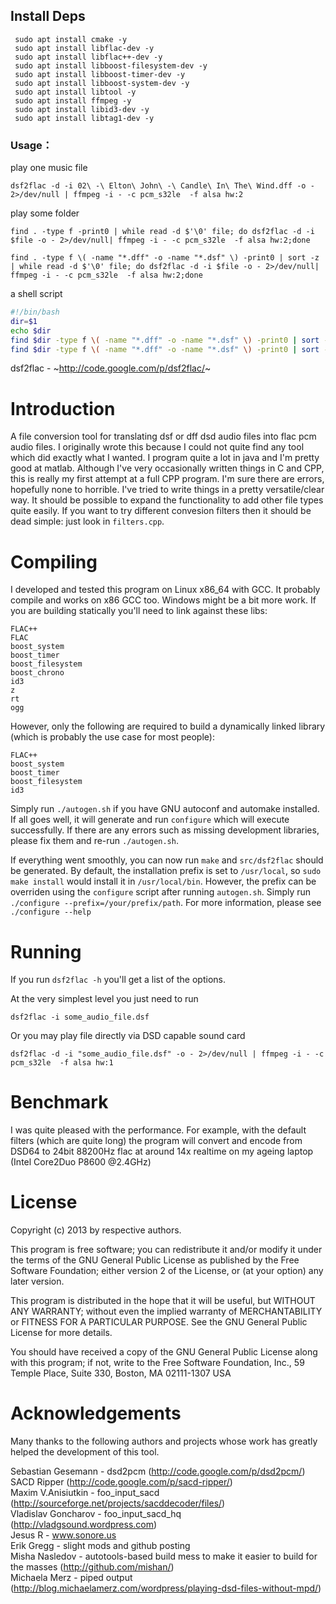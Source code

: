 ## Install Deps
```
 sudo apt install cmake -y
 sudo apt install libflac-dev -y
 sudo apt install libflac++-dev -y
 sudo apt install libboost-filesystem-dev -y
 sudo apt install libboost-timer-dev -y
 sudo apt install libboost-system-dev -y
 sudo apt install libtool -y
 sudo apt install ffmpeg -y
 sudo apt install libid3-dev -y
 sudo apt install libtag1-dev -y
```
### Usage：
play one music file
```
dsf2flac -d -i 02\ -\ Elton\ John\ -\ Candle\ In\ The\ Wind.dff -o - 2>/dev/null | ffmpeg -i - -c pcm_s32le  -f alsa hw:2
```
play some folder
```
find . -type f -print0 | while read -d $'\0' file; do dsf2flac -d -i $file -o - 2>/dev/null| ffmpeg -i - -c pcm_s32le  -f alsa hw:2;done

find . -type f \( -name "*.dff" -o -name "*.dsf" \) -print0 | sort -z | while read -d $'\0' file; do dsf2flac -d -i $file -o - 2>/dev/null| ffmpeg -i - -c pcm_s32le  -f alsa hw:2;done
```
a shell script
```bash
#!/bin/bash
dir=$1
echo $dir
find $dir -type f \( -name "*.dff" -o -name "*.dsf" \) -print0 | sort -z | while read -d $'\0' file; do echo $file;done
find $dir -type f \( -name "*.dff" -o -name "*.dsf" \) -print0 | sort -z | while read -d $'\0' file; do dsf2flac -d -i $file -o - 2>/dev/null| ffmpeg -i - -c pcm_s32le  -f alsa hw:2;done

```

dsf2flac - ~http://code.google.com/p/dsf2flac/~

# Introduction
A file conversion tool for translating dsf or dff dsd audio files into flac pcm
audio files.  I originally wrote this because I could not quite find any tool
which did exactly what I wanted.  I program quite a lot in java and I'm pretty
good at matlab. Although I've very occasionally written things in C and CPP,
this is really my first attempt at a full CPP program. I'm sure there are
errors, hopefully none to horrible.  I've tried to write things in a pretty
versatile/clear way. It should be possible to expand the functionality to add
other file types quite easily.  If you want to try different convesion filters
then it should be dead simple: just look in `filters.cpp`.

# Compiling
I developed and tested this program on Linux x86_64 with GCC. It probably
compile and works on x86 GCC too. Windows might be a bit more work.  If you are
building statically you'll need to link against these libs:
```
FLAC++
FLAC
boost_system
boost_timer
boost_filesystem
boost_chrono
id3
z
rt
ogg
```
However, only the following are required to build a dynamically linked library (which is probably the use case for most people):
```
FLAC++
boost_system
boost_timer
boost_filesystem
id3
```
Simply run `./autogen.sh` if you have GNU autoconf and automake installed. If all goes well, it will generate and run `configure` which will execute successfully. If there are any errors such as missing development libraries, please fix them and re-run `./autogen.sh`.

If everything went smoothly, you can now run `make` and `src/dsf2flac` should be generated. By default, the installation prefix is set to `/usr/local`, so `sudo make install` would install it in `/usr/local/bin`. However, the prefix can be overriden using the `configure` script after running `autogen.sh`. Simply run `./configure --prefix=/your/prefix/path`. For more information, please see `./configure --help`

# Running
If you run `dsf2flac -h` you'll get a list of the options.

At the very simplest level you just need to run
```
dsf2flac -i some_audio_file.dsf
```
Or you may play file directly via DSD capable sound card
```
dsf2flac -d -i "some_audio_file.dsf" -o - 2>/dev/null | ffmpeg -i - -c pcm_s32le  -f alsa hw:1
```

# Benchmark
I was quite pleased with the performance.
For example, with the default filters (which are quite long) the program
will convert and encode from DSD64 to 24bit 88200Hz flac at around 
14x realtime on my ageing laptop (Intel Core2Duo P8600 @2.4GHz)

# License
Copyright (c) 2013 by respective authors.

This program is free software; you can redistribute it and/or modify
it under the terms of the GNU General Public License as published by
the Free Software Foundation; either version 2 of the License, or
(at your option) any later version.

This program is distributed in the hope that it will be useful,
but WITHOUT ANY WARRANTY; without even the implied warranty of
MERCHANTABILITY or FITNESS FOR A PARTICULAR PURPOSE.  See the
GNU General Public License for more details.

You should have received a copy of the GNU General Public License
along with this program; if not, write to the Free Software
Foundation, Inc., 59 Temple Place, Suite 330, Boston, MA  02111-1307  USA

# Acknowledgements
Many thanks to the following authors and projects whose work has greatly
helped the development of this tool.

Sebastian Gesemann - dsd2pcm (http://code.google.com/p/dsd2pcm/)  
SACD Ripper (http://code.google.com/p/sacd-ripper/)  
Maxim V.Anisiutkin - foo_input_sacd (http://sourceforge.net/projects/sacddecoder/files/)  
Vladislav Goncharov - foo_input_sacd_hq (http://vladgsound.wordpress.com)  
Jesus R - www.sonore.us  
Erik Gregg - slight mods and github posting  
Misha Nasledov - autotools-based build mess to make it easier to build for the masses (http://github.com/mishan/)  
Michaela Merz - piped output (http://blog.michaelamerz.com/wordpress/playing-dsd-files-without-mpd/)  

